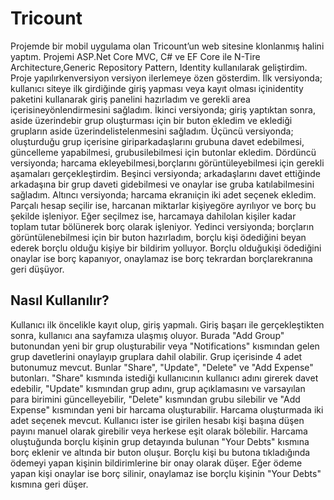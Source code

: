 # Tricount
Projemde bir mobil uygulama olan Tricount’un web sitesine klonlanmış halini yaptım. Projemi ASP.Net Core MVC, C# ve EF Core ile N-Tire Architecture,Generic Repository Pattern, Identity kullanılarak geliştirdim. Proje yapılırkenversiyon versiyon ilerlemeye özen gösterdim.
İlk versiyonda; kullanıcı siteye ilk girdiğinde giriş yapması veya kayıt olması içinidentity paketini kullanarak giriş panelini hazırladım ve gerekli area içerisineyönlendirmesini sağladım. İkinci versiyonda; giriş yaptıktan sonra, aside üzerindebir grup oluşturması için bir buton ekledim ve eklediği grupların aside üzerindelistelenmesini sağladım. Üçüncü versiyonda; oluşturduğu grup içerisine giriparkadaşlarını grubuna davet edebilmesi, güncelleme yapabilmesi, grubusilebilmesi için butonlar ekledim. Dördüncü versiyonda; harcama ekleyebilmesi,borçlarını görüntüleyebilmesi için gerekli aşamaları gerçekleştirdim. Beşinci versiyonda; arkadaşlarını davet ettiğinde arkadaşına bir grup daveti gidebilmesi ve onaylar ise gruba katılabilmesini sağladım. Altıncı versiyonda; harcama ekranıiçin iki adet seçenek ekledim. Parçalı hesap seçilir ise, harcanan miktarlar kişiyegöre ayrılıyor ve borç bu şekilde işleniyor. Eğer seçilmez ise, harcamaya dahilolan kişiler kadar toplam tutar bölünerek borç olarak işleniyor. Yedinci versiyonda; borçların görüntülenebilmesi için bir buton hazırladım, borçlu kişi ödediğini beyan ederek borçlu olduğu kişiye bir bildirim yolluyor. Borçlu olduğukişi ödediğini onaylar ise borç kapanıyor, onaylamaz ise borç tekrardan borçlarekranına geri düşüyor.

<h2 align="left">Nasıl Kullanılır?</h2>
Kullanıcı ilk öncelikle kayıt olup, giriş yapmalı. Giriş başarı ile gerçekleştikten sonra, kullanıcı ana sayfamıza ulaşmış oluyor. Burada "Add Group" butonundan yeni bir grup oluşturabilir veya "Notifications" kısmından gelen grup davetlerini onaylayıp gruplara dahil olabilir. Grup içerisinde 4 adet butonumuz mevcut. Bunlar "Share", "Update", "Delete" ve "Add Expense" butonları. "Share" kısmında istediği kullanıcının kullanıcı adını girerek davet edebilir, "Update" kısmından grup adını, grup açıklamasını ve varsayılan para birimini güncelleyebilir, "Delete" kısmından grubu silebilir ve "Add Expense" kısmından yeni bir harcama oluşturabilir. Harcama oluşturmada iki adet seçenek mevcut. Kullanıcı ister ise girilen hesabı kişi başına düşen payını manuel olarak girebilir veya herkese eşit olarak bölebilir. Harcama oluştuğunda borçlu kişinin grup detayında bulunan "Your Debts" kısmına borç eklenir ve altında bir buton oluşur. Borçlu kişi bu butona tıkladığında ödemeyi yapan kişinin bildirimlerine bir onay olarak düşer. Eğer ödeme yapan kişi onaylar ise borç silinir, onaylamaz ise borçlu kişinin "Your Debts" kısmına geri düşer.

